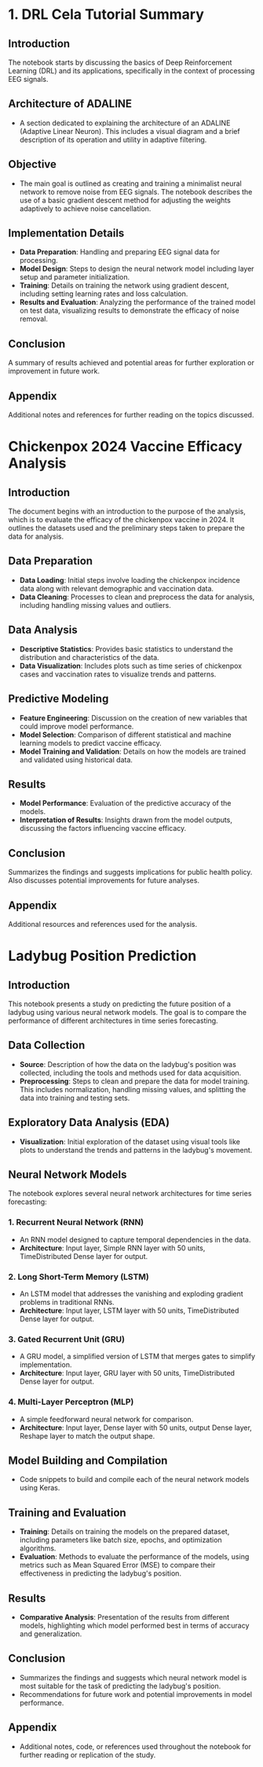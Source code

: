 # 1. DRL Cela Tutorial Summary

## Introduction
The notebook starts by discussing the basics of Deep Reinforcement Learning (DRL) and its applications, specifically in the context of processing EEG signals.

## Architecture of ADALINE
- A section dedicated to explaining the architecture of an ADALINE (Adaptive Linear Neuron). This includes a visual diagram and a brief description of its operation and utility in adaptive filtering.

## Objective
- The main goal is outlined as creating and training a minimalist neural network to remove noise from EEG signals. The notebook describes the use of a basic gradient descent method for adjusting the weights adaptively to achieve noise cancellation.

## Implementation Details
- **Data Preparation**: Handling and preparing EEG signal data for processing.
- **Model Design**: Steps to design the neural network model including layer setup and parameter initialization.
- **Training**: Details on training the network using gradient descent, including setting learning rates and loss calculation.
- **Results and Evaluation**: Analyzing the performance of the trained model on test data, visualizing results to demonstrate the efficacy of noise removal.

## Conclusion
A summary of results achieved and potential areas for further exploration or improvement in future work.

## Appendix
Additional notes and references for further reading on the topics discussed.

# Chickenpox 2024 Vaccine Efficacy Analysis

## Introduction
The document begins with an introduction to the purpose of the analysis, which is to evaluate the efficacy of the chickenpox vaccine in 2024. It outlines the datasets used and the preliminary steps taken to prepare the data for analysis.

## Data Preparation
- **Data Loading**: Initial steps involve loading the chickenpox incidence data along with relevant demographic and vaccination data.
- **Data Cleaning**: Processes to clean and preprocess the data for analysis, including handling missing values and outliers.

## Data Analysis
- **Descriptive Statistics**: Provides basic statistics to understand the distribution and characteristics of the data.
- **Data Visualization**: Includes plots such as time series of chickenpox cases and vaccination rates to visualize trends and patterns.

## Predictive Modeling
- **Feature Engineering**: Discussion on the creation of new variables that could improve model performance.
- **Model Selection**: Comparison of different statistical and machine learning models to predict vaccine efficacy.
- **Model Training and Validation**: Details on how the models are trained and validated using historical data.

## Results
- **Model Performance**: Evaluation of the predictive accuracy of the models.
- **Interpretation of Results**: Insights drawn from the model outputs, discussing the factors influencing vaccine efficacy.

## Conclusion
Summarizes the findings and suggests implications for public health policy. Also discusses potential improvements for future analyses.

## Appendix
Additional resources and references used for the analysis.


# Ladybug Position Prediction

## Introduction
This notebook presents a study on predicting the future position of a ladybug using various neural network models. The goal is to compare the performance of different architectures in time series forecasting.

## Data Collection
- **Source**: Description of how the data on the ladybug's position was collected, including the tools and methods used for data acquisition.
- **Preprocessing**: Steps to clean and prepare the data for model training. This includes normalization, handling missing values, and splitting the data into training and testing sets.

## Exploratory Data Analysis (EDA)
- **Visualization**: Initial exploration of the dataset using visual tools like plots to understand the trends and patterns in the ladybug's movement.

## Neural Network Models
The notebook explores several neural network architectures for time series forecasting:

### 1. Recurrent Neural Network (RNN)
- An RNN model designed to capture temporal dependencies in the data.
- **Architecture**: Input layer, Simple RNN layer with 50 units, TimeDistributed Dense layer for output.

### 2. Long Short-Term Memory (LSTM)
- An LSTM model that addresses the vanishing and exploding gradient problems in traditional RNNs.
- **Architecture**: Input layer, LSTM layer with 50 units, TimeDistributed Dense layer for output.

### 3. Gated Recurrent Unit (GRU)
- A GRU model, a simplified version of LSTM that merges gates to simplify implementation.
- **Architecture**: Input layer, GRU layer with 50 units, TimeDistributed Dense layer for output.

### 4. Multi-Layer Perceptron (MLP)
- A simple feedforward neural network for comparison.
- **Architecture**: Input layer, Dense layer with 50 units, output Dense layer, Reshape layer to match the output shape.

## Model Building and Compilation
- Code snippets to build and compile each of the neural network models using Keras.

## Training and Evaluation
- **Training**: Details on training the models on the prepared dataset, including parameters like batch size, epochs, and optimization algorithms.
- **Evaluation**: Methods to evaluate the performance of the models, using metrics such as Mean Squared Error (MSE) to compare their effectiveness in predicting the ladybug's position.

## Results
- **Comparative Analysis**: Presentation of the results from different models, highlighting which model performed best in terms of accuracy and generalization.

## Conclusion
- Summarizes the findings and suggests which neural network model is most suitable for the task of predicting the ladybug's position.
- Recommendations for future work and potential improvements in model performance.

## Appendix
- Additional notes, code, or references used throughout the notebook for further reading or replication of the study.

